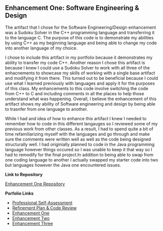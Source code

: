 ## Enhancement One: Software Engineering & Design

The artifact that I chose for the Software Engineering/Design enhancement was a Sudoku Solver in the C++ programming language
and transferring it to the language C. The purpose of this code is to demonstrate my abilities by using C++ as my beginning language 
and being able to change my code into another language of my choice. 


I chose to include this artifact in my portfolio because it demonstrates my ability to transfer my code C++. Another reason I chose this artifact is because
I knew I could use a Sudoku Solver to work with all three of the enhacnements to showcase my skills of working with a single base artifact and modifying it
from there. This turned out to be beneficial because I could use what I learned previously with languages and apply it for the purposes of this class. My enhancements to this code 
involve switching the code from C++ to C and including comments in all the places to help those understand what was happening. Overall, I believe the enhancement of this artifact 
shows my ability of Software engineering and design by being able to trasnfer from one language to another.

While I had and idea of how to enhance this artifact I knew I needed to remember how to code in this different langauges so I reviewed some of my previous work from other classes.
As a result, I had to spend quite a bit of time refamiliarizing myself with the languages and go through and make sure the comments were written well as well as the code being 
designed structurally well. I had originially planned to code in the Java programming language however things occured so I was unable to keep it that way so I had to remodify for
the final project.In addition to being able to swap from one coding language to another I actually swapped my starter code into two but languages however the Java one encountered
issues. 

**Link to Repository**

[Enhancement One Repository](https://xyph9r.github.io/Software-Engineering-Design)

**Porfolio Links**<br>
* [Professional Self-Assessment](https://xyph9r.github.io/index.html)<br>
* [Refinement Plan & Code Review](https://xyph9r.github.io/CodeReview.html)<br>
* [Enhancement One](https://xyph9r.github.io/EnhancementOne.html)<br>
* [Enhancement Two](https://xyph9r.github.io/EnhancementTwo.html)<br>
* [Enhancement Three](https://xyph9r.github.io/EnhancementThree.html)
